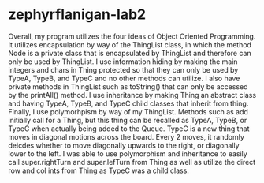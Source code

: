 # zephyrflanigan-lab2
Overall, my program utilizes the four ideas of Object Oriented Programming. It utilizes encapsulation by way of the ThingList class, in which the method Node is a private class that is encapsulated by ThingList and therefore can only be used by ThingList. I use information hiding by making the main integers and chars in Thing protected so that they can only be used by TypeA, TypeB, and TypeC and no other methods can utilize. I also have private methods in ThingList such as toString() that can only be accessed by the printAll() method. I use inheritance by making Thing an abstract class and having TypeA, TypeB, and TypeC child classes that inherit from thing. Finally, I use polymorhpism by way of my ThingList. Methods such as add initially call for a Thing, but this thing can be recalled as TypeA, TypeB, or TypeC when actually being added to the Queue. 
TypeC is a new thing that moves in diagonal motions across the board. Every 2 moves, it randomly deicdes whether to move diagonally upwards to the right, or diagonally lower to the left. I was able to use polymorphism and inheritance to easily call super.rightTurn and super.lefTurn from Thing as well as utilize the direct row and col ints from Thing as TypeC was a child class.
